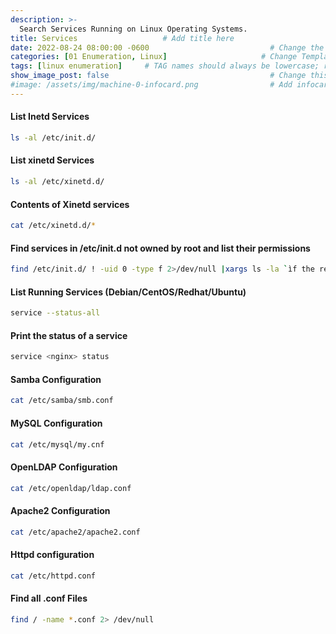 ```yaml
---
description: >-
  Search Services Running on Linux Operating Systems.
title: Services                   # Add title here
date: 2022-08-24 08:00:00 -0600                           # Change the date to match completion date
categories: [01 Enumeration, Linux]                     # Change Templates to Writeup
tags: [linux enumeration]     # TAG names should always be lowercase; replace template with writeup, and add relevant tags
show_image_post: false                                    # Change this to true
#image: /assets/img/machine-0-infocard.png                # Add infocard image here for post preview image
---
```

#### List Inetd Services
```bash
ls -al /etc/init.d/ 
```

#### List xinetd Services
```bash
ls -al /etc/xinetd.d/
```

#### Contents of Xinetd services
```bash
cat /etc/xinetd.d/*
```

#### Find services in /etc/init.d not owned by root and list their permissions
```bash
find /etc/init.d/ ! -uid 0 -type f 2>/dev/null |xargs ls -la `ìf the results are the ls to the current folder, no services are running`
```

#### List Running Services (Debian/CentOS/Redhat/Ubuntu)
```bash
service --status-all
```

#### Print the status of a service
```bash
service <nginx> status
```

#### Samba Configuration
```bash
cat /etc/samba/smb.conf
```

#### MySQL Configuration
```bash
cat /etc/mysql/my.cnf
```

#### OpenLDAP Configuration
```bash
cat /etc/openldap/ldap.conf
```

#### Apache2 Configuration
```bash
cat /etc/apache2/apache2.conf
```

#### Httpd configuration
```bash
cat /etc/httpd.conf
```

#### Find all .conf Files
```bash
find / -name *.conf 2> /dev/null
```
